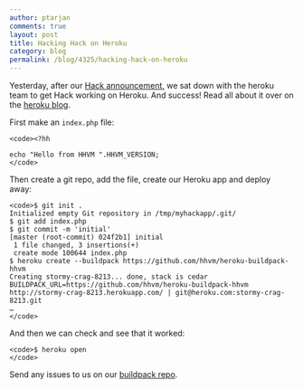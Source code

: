 ```yaml
---
author: ptarjan
comments: true
layout: post
title: Hacking Hack on Heroku
category: blog
permalink: /blog/4325/hacking-hack-on-heroku
---
```


Yesterday, after our [Hack announcement,](http://hhvm.com/blog/4223/introducing-hack-a-programming-language-for-hhvm) we sat down with the heroku team to get Hack working on Heroku. And success! Read all about it over on the [heroku blog](https://blog.heroku.com/archives/2014/3/21/hacking_hack_on_heroku).

<!--truncate-->

First make an `index.php` file:


    <code><?hh

    echo "Hello from HHVM ".HHVM_VERSION;
    </code>


Then create a git repo, add the file, create our Heroku app and deploy away:


    <code>$ git init .
    Initialized empty Git repository in /tmp/myhackapp/.git/
    $ git add index.php
    $ git commit -m 'initial'
    [master (root-commit) 024f2b1] initial
     1 file changed, 3 insertions(+)
     create mode 100644 index.php
    $ heroku create --buildpack https://github.com/hhvm/heroku-buildpack-hhvm
    Creating stormy-crag-8213... done, stack is cedar
    BUILDPACK_URL=https://github.com/hhvm/heroku-buildpack-hhvm
    http://stormy-crag-8213.herokuapp.com/ | git@heroku.com:stormy-crag-8213.git
    …
    </code>


And then we can check and see that it worked:


    <code>$ heroku open
    </code>


Send any issues to us on our [buildpack repo](https://github.com/hhvm/heroku-buildpack-hhvm).

